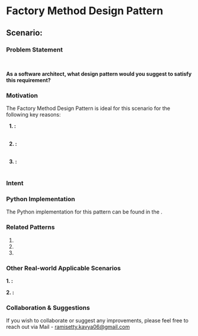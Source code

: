# Factory Method Design Pattern

## Scenario: 

### Problem Statement
 <br>

**As a software architect, what design pattern would you suggest to satisfy this requirement?**

### Motivation

The Factory Method Design Pattern is ideal for this scenario for the following key reasons:<br>

&nbsp; **1. :** <br>
<br>

&nbsp; **2. :**  <br>
<br>

&nbsp; **3. :** <br>
<br>

### Intent


### Python Implementation
The Python implementation for this pattern can be found in the []().

### Related Patterns
1.  <br>
2.  <br>
3. <br>

### Other Real-world Applicable Scenarios

**1. :** <br>
  
**2. :** 

### Collaboration & Suggestions 
If you wish to collaborate or suggest any improvements, please feel free to reach out via Mail - ramisetty.kavya06@gmail.com

